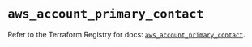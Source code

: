 # `aws_account_primary_contact`

Refer to the Terraform Registry for docs: [`aws_account_primary_contact`](https://registry.terraform.io/providers/hashicorp/aws/5.54.1/docs/resources/account_primary_contact).
